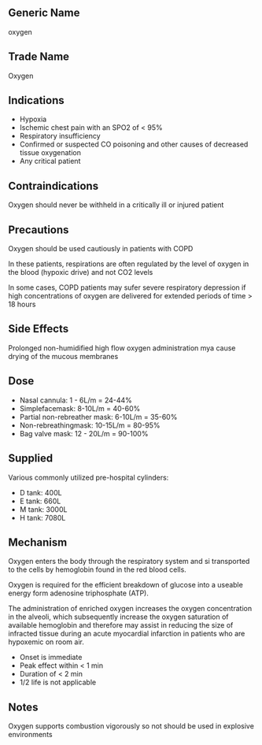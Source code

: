 ## Generic Name

oxygen

## Trade Name

Oxygen

## Indications

- Hypoxia
- Ischemic chest pain with an SPO2 of < 95%
- Respiratory insufficiency
- Confirmed or suspected CO poisoning and other causes of decreased tissue oxygenation
- Any critical patient

## Contraindications

Oxygen should never be withheld in a critically ill or injured patient

## Precautions

Oxygen should be used cautiously in patients with COPD

In these patients, respirations are often regulated by the level of oxygen in the blood (hypoxic drive) and not CO2 levels

In some cases, COPD patients may sufer severe respiratory depression if high concentrations of oxygen are delivered for extended periods of time > 18 hours

## Side Effects

Prolonged non-humidified high flow oxygen administration mya cause drying of the mucous membranes

## Dose

- Nasal cannula: 1 - 6L/m = 24-44%
- Simplefacemask: 8-10L/m = 40-60%
- Partial non-rebreather mask: 6-10L/m = 35-60%
- Non-rebreathingmask: 10-15L/m = 80-95%
- Bag valve mask: 12 - 20L/m = 90-100%

## Supplied

Various commonly utilized pre-hospital cylinders:

- D tank: 400L
- E tank: 660L
- M tank: 3000L
- H tank: 7080L

## Mechanism

Oxygen enters the body through the respiratory system and si transported to the cells by hemoglobin found in the red blood cells.

Oxygen is required for the efficient breakdown of glucose into a useable energy form adenosine triphosphate (ATP).

The administration of enriched oxygen increases the oxygen concentration in the alveoli, which subsequently increase the oxygen saturation of available hemoglobin and therefore may assist in reducing the size of infracted tissue during an acute myocardial infarction in patients who are hypoxemic on room air.

- Onset is immediate
- Peak effect within < 1 min
- Duration of < 2 min
- 1/2 life is not applicable

## Notes

Oxygen supports combustion vigorously so not should be used in explosive environments
